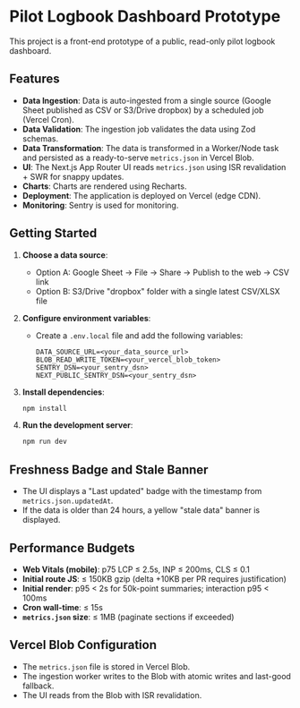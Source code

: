 # Pilot Logbook Dashboard Prototype

This project is a front-end prototype of a public, read-only pilot logbook dashboard.

## Features

- **Data Ingestion**: Data is auto-ingested from a single source (Google Sheet published as CSV or S3/Drive dropbox) by a scheduled job (Vercel Cron).
- **Data Validation**: The ingestion job validates the data using Zod schemas.
- **Data Transformation**: The data is transformed in a Worker/Node task and persisted as a ready-to-serve `metrics.json` in Vercel Blob.
- **UI**: The Next.js App Router UI reads `metrics.json` using ISR revalidation + SWR for snappy updates.
- **Charts**: Charts are rendered using Recharts.
- **Deployment**: The application is deployed on Vercel (edge CDN).
- **Monitoring**: Sentry is used for monitoring.

## Getting Started

1.  **Choose a data source**:
    - Option A: Google Sheet → File → Share → Publish to the web → CSV link
    - Option B: S3/Drive "dropbox" folder with a single latest CSV/XLSX file

2.  **Configure environment variables**:
    - Create a `.env.local` file and add the following variables:
      ```
      DATA_SOURCE_URL=<your_data_source_url>
      BLOB_READ_WRITE_TOKEN=<your_vercel_blob_token>
      SENTRY_DSN=<your_sentry_dsn>
      NEXT_PUBLIC_SENTRY_DSN=<your_sentry_dsn>
      ```

3.  **Install dependencies**:

    ```bash
    npm install
    ```

4.  **Run the development server**:
    ```bash
    npm run dev
    ```

## Freshness Badge and Stale Banner

- The UI displays a "Last updated" badge with the timestamp from `metrics.json.updatedAt`.
- If the data is older than 24 hours, a yellow "stale data" banner is displayed.

## Performance Budgets

- **Web Vitals (mobile)**: p75 LCP ≤ 2.5s, INP ≤ 200ms, CLS ≤ 0.1
- **Initial route JS**: ≤ 150KB gzip (delta +10KB per PR requires justification)
- **Initial render**: p95 < 2s for 50k-point summaries; interaction p95 < 100ms
- **Cron wall-time**: ≤ 15s
- **`metrics.json` size**: ≤ 1MB (paginate sections if exceeded)

## Vercel Blob Configuration

- The `metrics.json` file is stored in Vercel Blob.
- The ingestion worker writes to the Blob with atomic writes and last-good fallback.
- The UI reads from the Blob with ISR revalidation.
